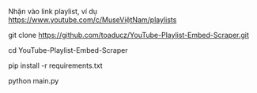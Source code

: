 Nhận vào link playlist, ví dụ https://www.youtube.com/c/MuseViệtNam/playlists

git clone https://github.com/toaducz/YouTube-Playlist-Embed-Scraper.git

cd YouTube-Playlist-Embed-Scraper

pip install -r requirements.txt

python main.py